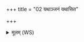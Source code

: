 +++
title = "02 यथाञ्जनं यथासित"

+++
<details><summary>मूलम् (WS)</summary>

यथाञ्जनं यथासित यथा त्रैककुदं तथा ।  
तत्सम्भवा तत् सम्भरते व्युच्छन्तीरनुषसः ॥ २ ॥
</details>